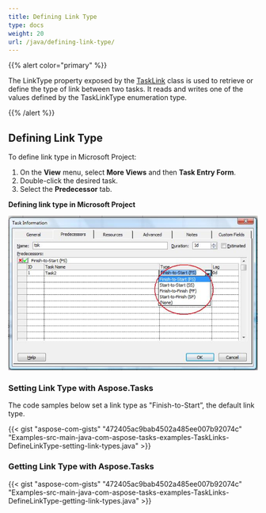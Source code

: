 ```yaml
---
title: Defining Link Type
type: docs
weight: 20
url: /java/defining-link-type/
---
```


{{% alert color="primary" %}} 

The LinkType property exposed by the [TaskLink](https://apireference.aspose.com/tasks/java/com.aspose.tasks/TaskLink) class is used to retrieve or define the type of link between two tasks. It reads and writes one of the values defined by the TaskLinkType enumeration type.

{{% /alert %}} 
## **Defining Link Type**
To define link type in Microsoft Project:

1. On the **View** menu, select **More Views** and then **Task Entry Form**.
2. Double-click the desired task.
3. Select the **Predecessor** tab.

**Defining link type in Microsoft Project** 

![show task link type Microsoft Project](defining-link-type_1.png)

### **Setting Link Type with Aspose.Tasks**
The code samples below set a link type as "Finish-to-Start”, the default link type.

{{< gist "aspose-com-gists" "472405ac9bab4502a485ee007b92074c" "Examples-src-main-java-com-aspose-tasks-examples-TaskLinks-DefineLinkType-setting-link-types.java" >}}
### **Getting Link Type with Aspose.Tasks**
{{< gist "aspose-com-gists" "472405ac9bab4502a485ee007b92074c" "Examples-src-main-java-com-aspose-tasks-examples-TaskLinks-DefineLinkType-getting-link-types.java" >}}
